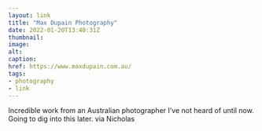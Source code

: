 ```yaml
---
layout: link
title: "Max Dupain Photography"
date: 2022-01-20T13:40:31Z
thumbnail:
image:
alt:
caption:
href: https://www.maxdupain.com.au/
tags:
- photography
- link
---
```


Incredible work from an Australian photographer I’ve not heard of until now. Going to dig into this later. via Nicholas
